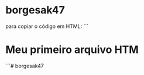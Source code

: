 # borgesak47

para copiar o código em HTML:
´´´
<html>
  <h1>Meu primeiro arquivo HTM</h1>
  <htm1>
   ´´´# borgesak47

